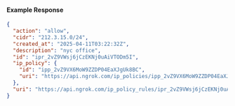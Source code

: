 <!-- Code generated for API Clients. DO NOT EDIT. -->
#### Example Response
```json
{
  "action": "allow",
  "cidr": "212.3.15.0/24",
  "created_at": "2025-04-11T03:22:32Z",
  "description": "nyc office",
  "id": "ipr_2vZ9VWsj6jCzEKNj0uAiVTODm5I",
  "ip_policy": {
    "id": "ipp_2vZ9VX6MoW9ZZDP04EaXJgUk8BC",
    "uri": "https://api.ngrok.com/ip_policies/ipp_2vZ9VX6MoW9ZZDP04EaXJgUk8BC"
  },
  "uri": "https://api.ngrok.com/ip_policy_rules/ipr_2vZ9VWsj6jCzEKNj0uAiVTODm5I"
}
